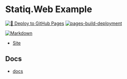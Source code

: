 # Statiq.Web Example

[![🚀 Deploy to GitHub Pages](https://github.com/alex-hedley/statiqweb-example/actions/workflows/main.yml/badge.svg)](https://github.com/alex-hedley/statiqweb-example/actions/workflows/main.yml)
[![pages-build-deployment](https://github.com/alex-hedley/statiqweb-example/actions/workflows/pages/pages-build-deployment/badge.svg)](https://github.com/alex-hedley/statiqweb-example/actions/workflows/pages/pages-build-deployment)

[![Markdown](https://img.shields.io/badge/markdown-%23000000.svg?style=for-the-badge&logo=markdown&logoColor=white)](https://daringfireball.net/projects/markdown/syntax)

- [Site](https://alex-hedley.github.io/statiqweb-example/)

## Docs

- [docs](docs/README.md)
